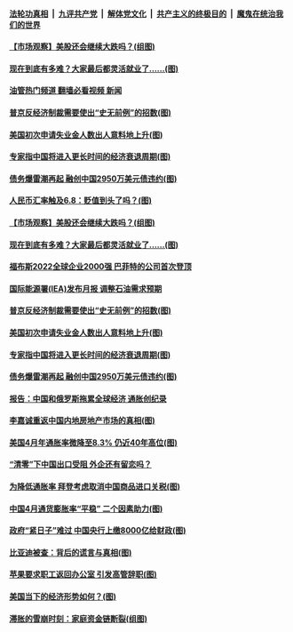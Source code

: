 ####  [法轮功真相](../../../../basic/blob/master/README.md?t=05131501) &nbsp;|&nbsp; [九评共产党](../../../../9ping.md/blob/master/README.md?t=05131501) &nbsp;|&nbsp; [解体党文化](../../../../jtdwh.md/blob/master/README.md?t=05131501)  &nbsp;|&nbsp; [共产主义的终极目的](../../../../gczydzjmd.md/blob/master/README.md?t=05131501) &nbsp;|&nbsp; [魔鬼在统治我们的世界](../../../../mgztzwmdsj.md/blob/master/README.md?t=05131501) 

#### [【市场观察】美股还会继续大跌吗？(组图)](../pages/p5/1006259.md?t=05131501) 

#### [现在到底有多难？大家最后都灵活就业了…… ​​​(图)](../pages/p5/1006257.md?t=05131501) 

#### [油管热门频道 翻墙必看视频 新闻](http://45.76.130.85:81/youtube.html?05131501)

#### [普京反经济制裁需要使出“史无前例”的招数(图)](../pages/p5/1006222.md?t=05131501) 

#### [美国初次申请失业金人数出人意料地上升(图)](../pages/p5/1006220.md?t=05131501) 

#### [专家指中国将进入更长时间的经济衰退周期(图)](../pages/p5/1006206.md?t=05131501) 

#### [债务爆雷潮再起 融创中国2950万美元债违约(图)](../pages/p5/1006205.md?t=05131501) 

#### [人民币汇率触及6.8：贬值到头了吗？(图)](../pages/p5/1006265.md?t=05131501) 

#### [【市场观察】美股还会继续大跌吗？(组图)](../pages/p5/1006259.md?t=05131501) 

#### [现在到底有多难？大家最后都灵活就业了…… ​​​(图)](../pages/p5/1006257.md?t=05131501) 

#### [福布斯2022全球企业2000强 巴菲特的公司首次登顶](../pages/p5/1006228.md?t=05131501) 

#### [国际能源署(IEA)发布月报 调整石油需求预期](../pages/p5/1006224.md?t=05131501) 

#### [普京反经济制裁需要使出“史无前例”的招数(图)](../pages/p5/1006222.md?t=05131501) 

#### [美国初次申请失业金人数出人意料地上升(图)](../pages/p5/1006220.md?t=05131501) 

#### [专家指中国将进入更长时间的经济衰退周期(图)](../pages/p5/1006206.md?t=05131501) 

#### [债务爆雷潮再起 融创中国2950万美元债违约(图)](../pages/p5/1006205.md?t=05131501) 

#### [报告：中国和俄罗斯拖累全球经济 通胀创纪录](../pages/p5/1006201.md?t=05131501) 

#### [李嘉诚重返中国内地房地产市场的真相(图)](../pages/p5/1006156.md?t=05131501) 

#### [美国4月年通胀率微降至8.3% 仍近40年高位(图)](../pages/p5/1006157.md?t=05131501) 

#### [“清零”下中国出口受阻 外企还有留恋吗？](../pages/p5/1006148.md?t=05131501) 

#### [为降低通胀率 拜登考虑取消中国商品进口关税(图)](../pages/p5/1006127.md?t=05131501) 

#### [中国4月通货膨胀率“平稳” 二个因素助力(图)](../pages/p5/1006131.md?t=05131501) 

#### [政府“紧日子”难过 中国央行上缴8000亿给财政(图)](../pages/p5/1006129.md?t=05131501) 

#### [比亚迪被查：背后的谎言与真相(图)](../pages/p5/1006093.md?t=05131501) 

#### [苹果要求职工返回办公室 引发高管辞职(图)](../pages/p5/1006095.md?t=05131501) 

#### [美国当下的经济形势如何？(图)](../pages/p5/1006091.md?t=05131501) 

#### [滞胀的雪崩时刻：家庭资金链断裂(组图)](../pages/p5/1006082.md?t=05131501) 

<img src='http://gfw-breaker.win/goodnews/indexes/p5.md' width='0px' height='0px'/>
